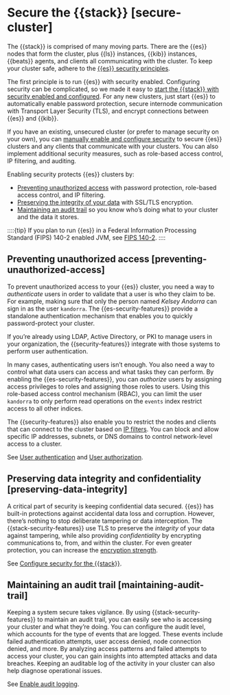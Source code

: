 # Secure the {{stack}} [secure-cluster]

The {{stack}} is comprised of many moving parts. There are the {{es}} nodes that form the cluster, plus {{ls}} instances, {{kib}} instances, {{beats}} agents, and clients all communicating with the cluster. To keep your cluster safe, adhere to the [{{es}} security principles](../../../deploy-manage/security.md).

The first principle is to run {{es}} with security enabled. Configuring security can be complicated, so we made it easy to [start the {{stack}} with security enabled and configured](../../../deploy-manage/security/security-certificates-keys.md). For any new clusters, just start {{es}} to automatically enable password protection, secure internode communication with Transport Layer Security (TLS), and encrypt connections between {{es}} and {{kib}}.

If you have an existing, unsecured cluster (or prefer to manage security on your own), you can [manually enable and configure security](../../../deploy-manage/security/manually-configure-security-in-self-managed-cluster.md) to secure {{es}} clusters and any clients that communicate with your clusters. You can also implement additional security measures, such as role-based access control, IP filtering, and auditing.

Enabling security protects {{es}} clusters by:

* [Preventing unauthorized access](../../../deploy-manage/security.md#preventing-unauthorized-access) with password protection, role-based access control, and IP filtering.
* [Preserving the integrity of your data](../../../deploy-manage/security.md#preserving-data-integrity) with SSL/TLS encryption.
* [Maintaining an audit trail](../../../deploy-manage/security.md#maintaining-audit-trail) so you know who’s doing what to your cluster and the data it stores.

::::{tip} 
If you plan to run {{es}} in a Federal Information Processing Standard (FIPS) 140-2 enabled JVM, see [FIPS 140-2](../../../deploy-manage/security/fips-140-2.md).
::::



## Preventing unauthorized access [preventing-unauthorized-access] 

To prevent unauthorized access to your {{es}} cluster, you need a way to *authenticate* users in order to validate that a user is who they claim to be. For example, making sure that only the person named *Kelsey Andorra* can sign in as the user `kandorra`. The {{es-security-features}} provide a standalone authentication mechanism that enables you to quickly password-protect your cluster.

If you’re already using LDAP, Active Directory, or PKI to manage users in your organization, the {{security-features}} integrate with those systems to perform user authentication.

In many cases, authenticating users isn’t enough. You also need a way to control what data users can access and what tasks they can perform. By enabling the {{es-security-features}}, you can *authorize* users by assigning access privileges to roles and assigning those roles to users. Using this role-based access control mechanism (RBAC), you can limit the user `kandorra` to only perform read operations on the `events` index restrict access to all other indices.

The {{security-features}} also enable you to restrict the nodes and clients that can connect to the cluster based on [IP filters](../../../deploy-manage/security/ip-traffic-filtering.md). You can block and allow specific IP addresses, subnets, or DNS domains to control network-level access to a cluster.

See [User authentication](../../../deploy-manage/users-roles/cluster-or-deployment-auth/user-authentication.md) and [User authorization](../../../deploy-manage/users-roles/cluster-or-deployment-auth/user-roles.md).


## Preserving data integrity and confidentiality [preserving-data-integrity] 

A critical part of security is keeping confidential data secured. {{es}} has built-in protections against accidental data loss and corruption. However, there’s nothing to stop deliberate tampering or data interception. The {{stack-security-features}} use TLS to preserve the *integrity* of your data against tampering, while also providing *confidentiality* by encrypting communications to, from, and within the cluster. For even	greater protection, you can increase the [encryption strength](../../../deploy-manage/security/enabling-cipher-suites-for-stronger-encryption.md).

See [Configure security for the {{stack}}](../../../deploy-manage/security/security-certificates-keys.md).


## Maintaining an audit trail [maintaining-audit-trail] 

Keeping a system secure takes vigilance. By using {{stack-security-features}} to maintain an audit trail, you can easily see who is accessing your cluster and what they’re doing. You can configure the audit level, which accounts for the type of events that are logged. These events include failed authentication attempts, user access denied, node connection denied, and more. By analyzing access patterns and failed attempts to access your cluster, you can gain insights into attempted attacks and data breaches. Keeping an auditable log of the activity in your cluster can also help diagnose operational issues.

See [Enable audit logging](../../../deploy-manage/security/logging-configuration/enabling-audit-logs.md).

